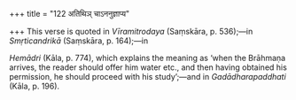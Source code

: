 +++
title = "122 अतिथिञ् चाऽननुज्ञाप्य"

+++
This verse is quoted in *Vīramitrodaya* (Saṃskāra, p. 536);—in
*Smṛticandrikā* (Saṃskāra, p. 164);—in

*Hemādri* (Kāla, p. 774), which explains the meaning as ‘when the
Brāhmaṇa arrives, the reader should offer him water etc., and then
having obtained his permission, he should proceed with his study’;—and
in *Gadādharapaddhati* (Kāla, p. 196).
